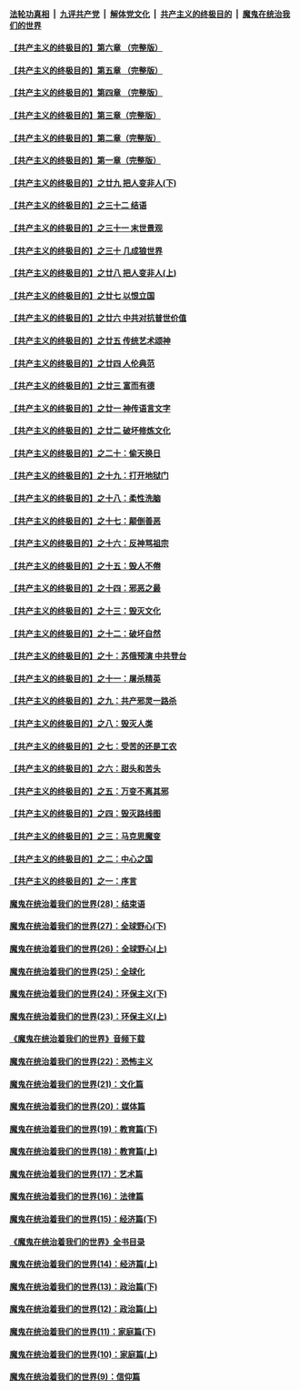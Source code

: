 ####  [法轮功真相](../../../../basic/blob/master/README.md?t=05172201) &nbsp;|&nbsp; [九评共产党](../../../../9ping.md/blob/master/README.md?t=05172201) &nbsp;|&nbsp; [解体党文化](../../../../jtdwh.md/blob/master/README.md?t=05172201)  &nbsp;|&nbsp; [共产主义的终极目的](../../../../gczydzjmd.md/blob/master/README.md?t=05172201) &nbsp;|&nbsp; [魔鬼在统治我们的世界](../../../../mgztzwmdsj.md/blob/master/README.md?t=05172201) 

#### [【共产主义的终极目的】第六章 （完整版）](../pages/nsc422/n11428913.md?t=05172201) 

#### [【共产主义的终极目的】第五章 （完整版）](../pages/nsc422/n11428912.md?t=05172201) 

#### [【共产主义的终极目的】第四章 （完整版）](../pages/nsc422/n11428907.md?t=05172201) 

#### [【共产主义的终极目的】第三章（完整版）](../pages/nsc422/n11428848.md?t=05172201) 

#### [【共产主义的终极目的】第二章（完整版）](../pages/nsc422/n11428831.md?t=05172201) 

#### [【共产主义的终极目的】第一章（完整版）](../pages/nsc422/n11417651.md?t=05172201) 

#### [【共产主义的终极目的】之廿九 把人变非人(下)](../pages/nsc422/n11344140.md?t=05172201) 

#### [【共产主义的终极目的】之三十二 结语](../pages/nsc422/n11360535.md?t=05172201) 

#### [【共产主义的终极目的】之三十一 末世景观](../pages/nsc422/n11351129.md?t=05172201) 

#### [【共产主义的终极目的】之三十 几成狼世界](../pages/nsc422/n11348280.md?t=05172201) 

#### [【共产主义的终极目的】之廿八 把人变非人(上)](../pages/nsc422/n11340492.md?t=05172201) 

#### [【共产主义的终极目的】之廿七 以恨立国](../pages/nsc422/n11336944.md?t=05172201) 

#### [【共产主义的终极目的】之廿六 中共对抗普世价值](../pages/nsc422/n11324785.md?t=05172201) 

#### [【共产主义的终极目的】之廿五 传统艺术颂神](../pages/nsc422/n11296396.md?t=05172201) 

#### [【共产主义的终极目的】之廿四 人伦典范](../pages/nsc422/n11296397.md?t=05172201) 

#### [【共产主义的终极目的】之廿三 富而有德](../pages/nsc422/n11283598.md?t=05172201) 

#### [【共产主义的终极目的】之廿一 神传语言文字](../pages/nsc422/n11263265.md?t=05172201) 

#### [【共产主义的终极目的】之廿二 破坏修炼文化](../pages/nsc422/n11245728.md?t=05172201) 

#### [【共产主义的终极目的】之二十：偷天换日](../pages/nsc422/n11238846.md?t=05172201) 

#### [【共产主义的终极目的】之十九：打开地狱门](../pages/nsc422/n11206376.md?t=05172201) 

#### [【共产主义的终极目的】之十八：柔性洗脑](../pages/nsc422/n11199994.md?t=05172201) 

#### [【共产主义的终极目的】之十七：颠倒善恶](../pages/nsc422/n11179782.md?t=05172201) 

#### [【共产主义的终极目的】之十六：反神骂祖宗](../pages/nsc422/n11166798.md?t=05172201) 

#### [【共产主义的终极目的】之十五：毁人不倦](../pages/nsc422/n11166792.md?t=05172201) 

#### [【共产主义的终极目的】之十四：邪恶之最](../pages/nsc422/n11150249.md?t=05172201) 

#### [【共产主义的终极目的】之十三：毁灭文化](../pages/nsc422/n11135227.md?t=05172201) 

#### [【共产主义的终极目的】之十二：破坏自然](../pages/nsc422/n11135214.md?t=05172201) 

#### [【共产主义的终极目的】之十：苏俄预演 中共登台](../pages/nsc422/n11118424.md?t=05172201) 

#### [【共产主义的终极目的】之十一：屠杀精英](../pages/nsc422/n11118442.md?t=05172201) 

#### [【共产主义的终极目的】之九：共产邪灵一路杀](../pages/nsc422/n11114139.md?t=05172201) 

#### [【共产主义的终极目的】之八：毁灭人类](../pages/nsc422/n11108503.md?t=05172201) 

#### [【共产主义的终极目的】之七：受苦的还是工农](../pages/nsc422/n11101809.md?t=05172201) 

#### [【共产主义的终极目的】之六：甜头和苦头](../pages/nsc422/n11096971.md?t=05172201) 

#### [【共产主义的终极目的】之五：万变不离其邪](../pages/nsc422/n11091285.md?t=05172201) 

#### [【共产主义的终极目的】之四：毁灭路线图](../pages/nsc422/n11086284.md?t=05172201) 

#### [【共产主义的终极目的】之三：马克思魔变](../pages/nsc422/n11061941.md?t=05172201) 

#### [【共产主义的终极目的】之二：中心之国](../pages/nsc422/n11047728.md?t=05172201) 

#### [【共产主义的终极目的】之一：序言](../pages/nsc422/n11086077.md?t=05172201) 

#### [魔鬼在统治着我们的世界(28)：结束语](../pages/nsc422/n10936246.md?t=05172201) 

#### [魔鬼在统治着我们的世界(27)：全球野心(下)](../pages/nsc422/n10928319.md?t=05172201) 

#### [魔鬼在统治着我们的世界(26)：全球野心(上)](../pages/nsc422/n10900318.md?t=05172201) 

#### [魔鬼在统治着我们的世界(25)：全球化](../pages/nsc422/n10788205.md?t=05172201) 

#### [魔鬼在统治着我们的世界(24)：环保主义(下)](../pages/nsc422/n10695307.md?t=05172201) 

#### [魔鬼在统治着我们的世界(23)：环保主义(上)](../pages/nsc422/n10688613.md?t=05172201) 

#### [《魔鬼在统治着我们的世界》音频下载](../pages/nsc422/n10635553.md?t=05172201) 

#### [魔鬼在统治着我们的世界(22)：恐怖主义](../pages/nsc422/n10614727.md?t=05172201) 

#### [魔鬼在统治着我们的世界(21)：文化篇](../pages/nsc422/n10597706.md?t=05172201) 

#### [魔鬼在统治着我们的世界(20)：媒体篇](../pages/nsc422/n10586579.md?t=05172201) 

#### [魔鬼在统治着我们的世界(19)：教育篇(下)](../pages/nsc422/n10564808.md?t=05172201) 

#### [魔鬼在统治着我们的世界(18)：教育篇(上)](../pages/nsc422/n10526970.md?t=05172201) 

#### [魔鬼在统治着我们的世界(17)：艺术篇](../pages/nsc422/n10499093.md?t=05172201) 

#### [魔鬼在统治着我们的世界(16)：法律篇](../pages/nsc422/n10485969.md?t=05172201) 

#### [魔鬼在统治着我们的世界(15)：经济篇(下)](../pages/nsc422/n10469975.md?t=05172201) 

#### [《魔鬼在统治着我们的世界》全书目录](../pages/nsc422/n10464261.md?t=05172201) 

#### [魔鬼在统治着我们的世界(14)：经济篇(上)](../pages/nsc422/n10457370.md?t=05172201) 

#### [魔鬼在统治着我们的世界(13)：政治篇(下)](../pages/nsc422/n10448270.md?t=05172201) 

#### [魔鬼在统治着我们的世界(12)：政治篇(上)](../pages/nsc422/n10444576.md?t=05172201) 

#### [魔鬼在统治着我们的世界(11)：家庭篇(下)](../pages/nsc422/n10440961.md?t=05172201) 

#### [魔鬼在统治着我们的世界(10)：家庭篇(上)](../pages/nsc422/n10435448.md?t=05172201) 

#### [魔鬼在统治着我们的世界(9)：信仰篇](../pages/nsc422/n10432159.md?t=05172201) 

